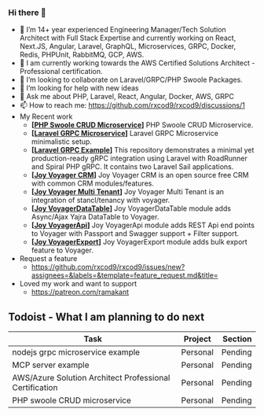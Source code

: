 ### Hi there 👋

- 🔭 I’m 14+ year experienced Engineering Manager/Tech Solution Architect with Full Stack Expertise and currently working on React, Next.JS, Angular, Laravel, GraphQL, Microservices, GRPC, Docker, Redis, PHPUnit, RabbitMQ, GCP, AWS.
- 🌱 I am currently working towards the AWS Certified Solutions Architect - Professional certification.
- 👯 I’m looking to collaborate on Laravel/GRPC/PHP Swoole Packages.
- 🤔 I’m looking for help with new ideas
- 💬 Ask me about PHP, Laravel, React, Angular, Docker, AWS, GRPC
- 📫 How to reach me: https://github.com/rxcod9/rxcod9/discussions/1
- My Recent work
  - **[[PHP Swoole CRUD Microservice](https://github.com/rxcod9/php-swoole-crud-microservice)]** PHP Swoole CRUD Microservice.
  - **[[Laravel GRPC Microservice](https://github.com/rxcod9/laravel-grpc-microservice)]** Laravel GRPC Microservice minimalistic setup.
  - **[[Laravel GRPC Example](https://github.com/rxcod9/laravel-grpc-example)]** This repository demonstrates a minimal yet production-ready gRPC integration using Laravel with RoadRunner and Spiral PHP gRPC. It contains two Laravel Sail applications.
  - **[[Joy Voyager CRM](https://github.com/rxcod9/joy-voyager-crm)]** Joy Voyager CRM is an open source free CRM with common CRM modules/features.
  - **[[Joy Voyager Multi Tenant](https://github.com/rxcod9/joy-voyager-multi-tenant)]** Joy Voyager Multi Tenant is an integration of stancl/tenancy with voyager.
  - **[[Joy VoyagerDataTable](https://github.com/rxcod9/joy-voyager-datatable)]** Joy VoyagerDataTable module adds Async/Ajax Yajra DataTable to Voyager.
  - **[[Joy VoyagerApi](https://github.com/rxcod9/joy-voyager-api)]** Joy VoyagerApi module adds REST Api end points to Voyager with Passport and Swagger support + Filter support.
  - **[[Joy VoyagerExport](https://github.com/rxcod9/joy-voyager-export)]** Joy VoyagerExport module adds bulk export feature to Voyager.
- Request a feature
  - https://github.com/rxcod9/rxcod9/issues/new?assignees=&labels=&template=feature_request.md&title=
- Loved my work and want to support 
  - https://patreon.com/ramakant


## Todoist - What I am planning to do next

<!-- TODO-IST:START -->
| Task        | Project           | Section  |           
| ------------- |:-------------:| -----:|           
| nodejs grpc microservice example        | Personal           | Pending  |           
| MCP server example        | Personal           | Pending  |           
| AWS/Azure Solution Architect Professional Certification        | Personal           | Pending  |           
| PHP swoole CRUD microservice        | Personal           | Pending  |
<!-- TODO-IST:END -->
